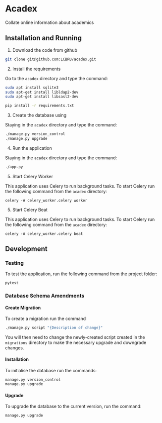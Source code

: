 # Acadex

Collate online information about academics

## Installation and Running

1. Download the code from github

```bash
git clone git@github.com:LCBRU/acadex.git
```

2. Install the requirements

Go to the `acadex` directory and type the command:

```bash
sudo apt install sqlite3
sudo apt-get install libldap2-dev
sudo apt-get install libsasl2-dev

pip install -r requirements.txt
```

3. Create the database using

Staying in the `acadex` directory and type the command:

```bash
./manage.py version_control
./manage.py upgrade
```

4. Run the application

Staying in the `acadex` directory and type the command:

```bash
./app.py
```

5. Start Celery Worker

This application uses Celery to run background tasks.
To start Celery run the following command from the `acadex`
directory:

```
celery -A celery_worker.celery worker
```

5. Start Celery Beat

This application uses Celery to run background tasks.
To start Celery run the following command from the `acadex`
directory:

```
celery -A celery_worker.celery beat
```

## Development

### Testing

To test the application, run the following command from the project folder:

```bash
pytest
```

### Database Schema Amendments

#### Create Migration

To create a migration run the command

```bash
./manage.py script "{Description of change}"
```

You will then need to change the newly-created script created in the
`migrations` directory to make the necessary upgrade and downgrade
changes.

#### Installation

To initialise the database run the commands:

```bash
manage.py version_control
manage.py upgrade
```

#### Upgrade

To upgrade the database to the current version, run the command:

```bash
manage.py upgrade
```
